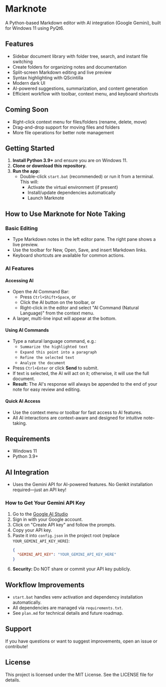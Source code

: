 # Marknote

A Python-based Markdown editor with AI integration (Google Gemini), built for Windows 11 using PyQt6.

## Features
- Sidebar document library with folder tree, search, and instant file switching
- Create folders for organizing notes and documentation
- Split-screen Markdown editing and live preview
- Syntax highlighting with QScintilla
- Modern dark UI
- AI-powered suggestions, summarization, and content generation
- Efficient workflow with toolbar, context menu, and keyboard shortcuts

## Coming Soon
- Right-click context menu for files/folders (rename, delete, move)
- Drag-and-drop support for moving files and folders
- More file operations for better note management

## Getting Started
1. **Install Python 3.9+** and ensure you are on Windows 11.
2. **Clone or download this repository.**
3. **Run the app:**
   - Double-click `start.bat` (recommended) or run it from a terminal. This will:
     - Activate the virtual environment (if present)
     - Install/update dependencies automatically
     - Launch Marknote

## How to Use Marknote for Note Taking
### Basic Editing
- Type Markdown notes in the left editor pane. The right pane shows a live preview.
- Use the toolbar for New, Open, Save, and insert Markdown links.
- Keyboard shortcuts are available for common actions.

### AI Features
#### Accessing AI
- Open the AI Command Bar:
  - Press `Ctrl+Shift+Space`, or
  - Click the AI button on the toolbar, or
  - Right-click in the editor and select "AI Command (Natural Language)" from the context menu.
- A larger, multi-line input will appear at the bottom.

#### Using AI Commands
- Type a natural language command, e.g.:
  - `Summarize the highlighted text`
  - `Expand this point into a paragraph`
  - `Refine the selected text`
  - `Analyze the document`
- Press `Ctrl+Enter` or click **Send** to submit.
- If text is selected, the AI will act on it; otherwise, it will use the full document.
- **Result:** The AI's response will always be appended to the end of your note for easy review and editing.

#### Quick AI Access
- Use the context menu or toolbar for fast access to AI features.
- All AI interactions are context-aware and designed for intuitive note-taking.

## Requirements
- Windows 11
- Python 3.9+

## AI Integration
- Uses the Gemini API for AI-powered features. No Genkit installation required—just an API key!

### How to Get Your Gemini API Key
1. Go to the [Google AI Studio](https://aistudio.google.com/app/apikey)
2. Sign in with your Google account.
3. Click on "Create API key" and follow the prompts.
4. Copy your API key.
5. Paste it into `config.json` in the project root (replace `YOUR_GEMINI_API_KEY_HERE`):
   ```json
   {
     "GEMINI_API_KEY": "YOUR_GEMINI_API_KEY_HERE"
   }
   ```
6. **Security:** Do NOT share or commit your API key publicly.

## Workflow Improvements
- `start.bat` handles venv activation and dependency installation automatically.
- All dependencies are managed via `requirements.txt`.
- See `plan.md` for technical details and future roadmap.

## Support
If you have questions or want to suggest improvements, open an issue or contribute!

## License
This project is licensed under the MIT License. See the LICENSE file for details.

